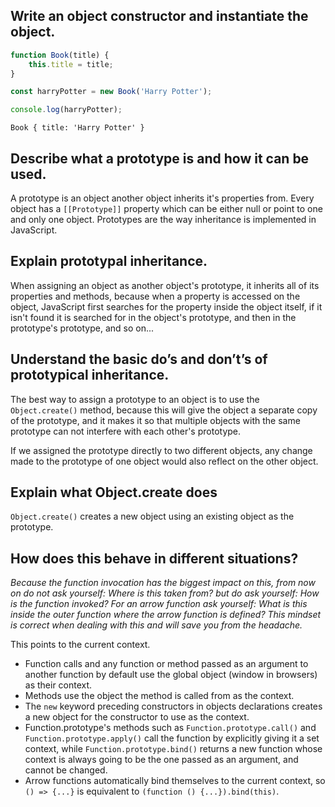 ## **Write an object constructor and instantiate the object.**

```javascript
function Book(title) {
	this.title = title;
}

const harryPotter = new Book('Harry Potter');

console.log(harryPotter);
```

    Book { title: 'Harry Potter' }

## **Describe what a prototype is and how it can be used.**

A prototype is an object another object inherits it's properties from. Every object has a `[[Prototype]]` property which can be either null or point to one and only one object. Prototypes are the way inheritance is implemented in JavaScript.

## **Explain prototypal inheritance.**

When assigning an object as another object's prototype, it inherits all of its properties and methods, because when a property is accessed on the object, JavaScript first searches for the property inside the object itself, if it isn't found it is searched for in the object's prototype, and then in the prototype's prototype, and so on...

## **Understand the basic do’s and don’t’s of prototypical inheritance.**

The best way to assign a prototype to an object is to use the `Object.create()` method, because this will give the object a separate copy of the prototype, and it makes it so that multiple objects with the same prototype can not interfere with each other's prototype.

If we assigned the prototype directly to two different objects, any change made to the prototype of one object would also reflect on the other object.

## **Explain what Object.create does**

`Object.create()` creates a new object using an existing object as the prototype.

## **How does this behave in different situations?**

_Because the function invocation has the biggest impact on this, from now on do not ask yourself:
Where is this taken from?
but do ask yourself:
How is the function invoked?
For an arrow function ask yourself:
What is this inside the outer function where the arrow function is defined?
This mindset is correct when dealing with this and will save you from the headache._

This points to the current context.

- Function calls and any function or method passed as an argument to another function by default use the global object (window in browsers) as their context.
- Methods use the object the method is called from as the context.
- The `new` keyword preceding constructors in objects declarations creates a new object for the constructor to use as the context.
- Function.prototype's methods such as `Function.prototype.call()` and `Function.prototype.apply()` call the function by explicitly giving it a set context, while `Function.prototype.bind()` returns a new function whose context is always going to be the one passed as an argument, and cannot be changed.
- Arrow functions automatically bind themselves to the current context, so `() => {...}` is equivalent to `(function () {...}).bind(this)`.
